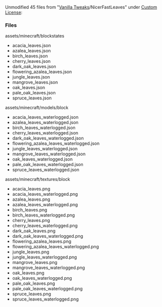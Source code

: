 Unmodified 45 files from "[Vanilla Tweaks](https://vanillatweaks.net/)/NicerFastLeaves" under [Custom License](https://vanillatweaks.net/terms/):

### Files

assets/minecraft/blockstates

- acacia_leaves.json
- azalea_leaves.json
- birch_leaves.json
- cherry_leaves.json
- dark_oak_leaves.json
- flowering_azalea_leaves.json
- jungle_leaves.json
- mangrove_leaves.json
- oak_leaves.json
- pale_oak_leaves.json
- spruce_leaves.json

assets/minecraft/models/block

- acacia_leaves_waterlogged.json
- azalea_leaves_waterlogged.json
- birch_leaves_waterlogged.json
- cherry_leaves_waterlogged.json
- dark_oak_leaves_waterlogged.json
- flowering_azalea_leaves_waterlogged.json
- jungle_leaves_waterlogged.json
- mangrove_leaves_waterlogged.json
- oak_leaves_waterlogged.json
- pale_oak_leaves_waterlogged.json
- spruce_leaves_waterlogged.json

assets/minecraft/textures/block

- acacia_leaves.png
- acacia_leaves_waterlogged.png
- azalea_leaves.png
- azalea_leaves_waterlogged.png
- birch_leaves.png
- birch_leaves_waterlogged.png
- cherry_leaves.png
- cherry_leaves_waterlogged.png
- dark_oak_leaves.png
- dark_oak_leaves_waterlogged.png
- flowering_azalea_leaves.png
- flowering_azalea_leaves_waterlogged.png
- jungle_leaves.png
- jungle_leaves_waterlogged.png
- mangrove_leaves.png
- mangrove_leaves_waterlogged.png
- oak_leaves.png
- oak_leaves_waterlogged.png
- pale_oak_leaves.png
- pale_oak_leaves_waterlogged.png
- spruce_leaves.png
- spruce_leaves_waterlogged.png
